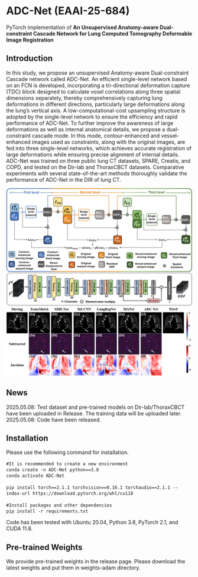 # ADC-Net (EAAI-25-684) 
PyTorch implementation of **An Unsupervised Anatomy-aware Dual-constraint Cascade Network for Lung Computed Tomography Deformable Image Registration**

## Introduction
In this study, we propose an unsupervised Anatomy-aware Dual-constraint Cascade network called ADC-Net. An efficient single-level network based on an FCN is developed, incorporating a tri-directional deformation capture (TDC) block designed to calculate voxel correlations along three spatial dimensions separately, thereby comprehensively capturing lung deformations in different directions, particularly large deformations along the lung’s vertical axis. A low-computational-cost upsampling structure is adopted by the single-level network to ensure the efficiency and rapid performance of ADC-Net. To further improve the awareness of large deformations as well as internal anatomical details, we propose a dual-constraint cascade mode. In this mode, contour-enhanced and vessel-enhanced images used as constraints, along with the original images, are fed into three single-level networks, which achieves accurate registration of large deformations while ensuring precise alignment of internal details. ADC-Net was trained on three public lung CT datasets, SPARE, Creatis, and COPD, and tested on the Dir-lab and ThoraxCBCT datasets. Comparative experiments with several state-of-the-art methods thoroughly validate the performance of ADC-Net in the DIR of lung CT.
<div align="center">
  <img src="/fig2.png">
</div>

<div align="center">
  <img src="/fig3.svg">
</div>

## News
2025.05.08: Test dataset and pre-trained models on Dir-lab/ThoraxCBCT have been uploaded in Release. The training data will be uploaded later.
2025.05.08: Code have been released.

## Installation
Please use the following command for installation.
```
#It is recommended to create a new environment
conda create -n ADC-Net python==3.8
conda activate ADC-Net

pip install torch==2.1.1 torchvision==0.16.1 torchaudio==2.1.1 --index-url https://download.pytorch.org/whl/cu118

#Install packages and other dependencies
pip install -r requirements.txt
```
Code has been tested with Ubuntu 20.04, Python 3.8, PyTorch 2.1, and CUDA 11.8.

## Pre-trained Weights
We provide pre-trained weights in the release page. Please download the latest weights and put them in weights-adam directory.
